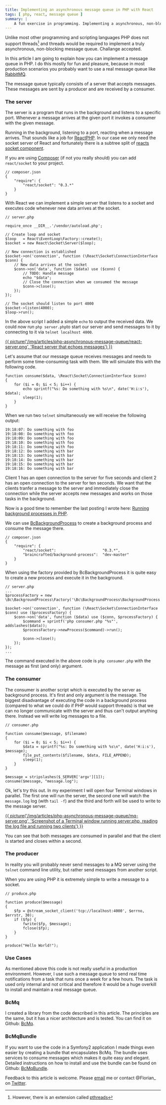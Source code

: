```yaml
---
title: Implementing an asynchronous message queue in PHP with React
tags: [ php, react, message queue ]
summary: |
    A fun exercise in programming. Implementing a asynchronous, non-blocking message queue in PHP.
---
```


Unlike most other programming and scripting languages PHP does not support threads[^pthreads] and threads would be required to implement a truly asynchronous, non-blocking message queue. Challange accepted.

In this article I am going to explain how you can implement a message queue in PHP. I do this mostly for fun and pleasure, because in most production scenarios you probably want to use a real message queue like [RabbitMQ](http://www.rabbitmq.com).

The message queue typically consists of a server that accepts messages. These messages are sent by a producer and are received by a consumer.

### The server

The server is a program that runs in the background and listens to a specific port. Whenever a message arrives at the given port it invokes a consumer with the given message.

Running in the background, listening to a port, reacting when a message arrives. That sounds like a job for [ReactPHP](http://reactphp.org). In our case we only need the socket server of React and fortunately there is a subtree split of [reacts socket component](https://github.com/reactphp/socket).

If you are using [Composer](http://getcomposer.org) (if not you really should) you can add `react/socket` to your project.

    // composer.json
    {
        "require": {
            "react/socket": "0.3.*"
        }
    }

With React we can implement a simple server that listens to a socket and executes code whenever new data arrives at the socket.

    // server.php

    require_once __DIR__.'/vendor/autoload.php';

    // Create loop and socket
    $loop   = React\EventLoop\Factory::create();
    $socket = new React\Socket\Server($loop);

    // New connection is established
    $socket->on('connection', function (\React\Socket\ConnectionInterface $conn) {
        // New data arrives at the socket
        $conn->on('data', function ($data) use ($conn) {
            // TODO: Handle message
            echo "$data";
            // Close the connection when we consumed the message
            $conn->close();
        });
    });

    // The socket should listen to port 4000
    $socket->listen(4000);
    $loop->run();

In the above script I added a simple `echo` to output the received data. We could now run `php server.php`to start our server and send messages to it by connecting to it via `telnet localhost 4000`.

[{{ picture('/img/articles/php-asynchronous-message-queue/react-server.png', 'React server that echoes messages') }}](/img/articles/php-asynchronous-message-queue/react-server-original.png)

Let's assume that our message queue receives messages and needs to perform some time-consuming task with them. We will simulate this with the following code.

    function consume($data, \React\Socket\ConnectionInterface $conn)
    {
        for ($i = 0; $i < 5; $i++) {
            echo sprintf("%s: Do something with %s\n", date('H:i:s'), $data);
            sleep(1);
        }
    }

When we run two `telnet` simultaneously we will receive the following output:

    19:18:07: Do something with foo
    19:18:08: Do something with foo
    19:18:09: Do something with foo
    19:18:10: Do something with foo
    19:18:11: Do something with foo
    19:18:12: Do something with bar
    19:18:13: Do something with bar
    19:18:14: Do something with bar
    19:18:15: Do something with bar
    19:18:16: Do something with bar

Client 1 has an open connection to the server for five seconds and client 2 has an open connection to the server for ten seconds. We want that the clients tranfer a message to the server and immediately close the connection while the server accepts new messages and works on those tasks in the background.

Now is a good time to remember the last posting I wrote here: [Running background processes in PHP](http://braincrafted.com/php-background-processes/).

We can use [BcBackgroundProcess](https://github.com/braincrafted/background-process) to create a background process and consume the message there.

    // composer.json
    {
        "require": {
            "react/socket":                     "0.3.*",
            "braincrafted/background-process":  "dev-master"
        }
    }

When using the factory provided by BcBackgroundProcess it is quite easy to create a new process and execute it in the background.

    // server.php
    ...
    $processFactory = new \Bc\BackgroundProcess\Factory('\Bc\BackgroundProcess\BackgroundProcess');

    $socket->on('connection', function (\React\Socket\ConnectionInterface $conn) use ($processFactory) {
        $conn->on('data', function ($data) use ($conn, $processFactory) {
            $command = sprintf('php consumer.php "%s"', addslashes($data));
            $processFactory->newProcess($command)->run();

            $conn->close();
        });
    });
    ...

The command executed in the above code is `php consumer.php` with the message as first (and only) argument.

### The consumer

The consumer is another script which is executed by the server as background process. It's first and only argument is the message. The biggest disadvantage of executing the code in a background process (compared to what we could do if PHP would support threads) is that we can no longer communicate with the server and thus can't output anything there. Instead we will write log messages to a file.

    // consumer.php

    function consume($message, $filename)
    {
        for ($i = 0; $i < 5; $i++) {
            $data = sprintf("%s: Do something with %s\n", date('H:i:s'), $message);
            file_put_contents($filename, $data, FILE_APPEND);
            sleep(1);
        }
    }

    $message = stripslashes($_SERVER['argv'][1]);
    consume($message, "message.log");

Ok, let's try this out. In my experiment I will open four Terminal windows in parallel. The first one will run the server, the second one will watch the `message.log` log (with `tail -f`) and the third and forth will be used to write to the message server.

[{{ picture('/img/articles/php-asynchronous-message-queue/mq-server.png', 'Screenshot of a Terminal window running server.php, reading the log file and running two clients') }}](/img/articles/php-asynchronous-message-queue/mq-server-original.png)

You can see that both messages are consumed in parallel and that the client is started and closes within a second.

### The producer

In reality you will probably never send messages to a MQ server using the `telnet` command line utility, but rather send messages from another script.

When you are using PHP it is extremely simple to write a message to a socket.

    // produce.php

    function produce($message)
    {
        $fp = @stream_socket_client('tcp://localhost:4000', $errno, $errstr, 30);
        if ($fp) {
            fwrite($fp, $message);
            fclose($fp);
        }
    }

    produce("Hello World!");


### Use Cases

As mentioned above this code is not really useful in a production environment. However, I use such a message queue to send real time notifications from a task that runs once a week for a few hours. The task is used only internal and not critical and therefore it would be a huge overkill to install and maintain a real message queue.


### BcMq

I created a library from the code described in this article. The principles are the same, but it has a nicer architecture and is tested. You can find it on Github: [BcMq](https://github.com/braincrafted/mq).


### BcMqBundle

If you want to use the code in a Symfony2 application I made things even easier by creating a bundle that encapsulates BcMq. The bundle uses services to consume messages which makes it quite easy and elegant. Detailed instructions on how to install and use the bundle can be found on Github: [BcMqBundle](https://github.com/braincrafted/mq-bundle).

Feedback to this article is welcome. Please [email](mailto:florian@eckerstorfer.co) me or contact @Florian_ on [Twitter](http://twitter.com/Florian_).

[^pthreads]: However, there is an extension called [pthreads](http://docs.php.net/manual/en/book.pthreads.php)
